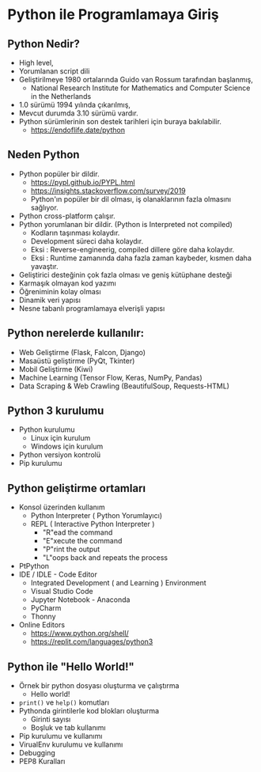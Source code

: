 # Python ile Programlamaya Giriş

## Python Nedir?

* High level,
* Yorumlanan script dili
* Geliştirilmeye 1980 ortalarında Guido van Rossum tarafından başlanmış,
    * National Research Institute for Mathematics and Computer Science in the Netherlands
* 1.0 sürümü 1994 yılında çıkarılmış,
* Mevcut durumda 3.10 sürümü vardır.
* Python sürümlerinin son destek tarihleri için buraya bakılabilir.
    * https://endoflife.date/python

## Neden Python

- Python popüler bir dildir.
    - https://pypl.github.io/PYPL.html
    - https://insights.stackoverflow.com/survey/2019
    - Python'ın popüler bir dil olması, iş olanaklarının fazla olmasını sağlıyor.
- Python cross-platform çalışır.
- Python yorumlanan bir dildir. (Python is Interpreted not compiled)
    - Kodların taşınması kolaydır.
    - Development süreci daha kolaydır.
    - Eksi : Reverse-engineerig, compiled dillere göre daha kolaydır.
    - Eksi : Runtime zamanında daha fazla zaman kaybeder, kısmen daha yavaştır.
- Geliştirici desteğinin çok fazla olması ve geniş kütüphane desteği
- Karmaşık olmayan kod yazımı
- Öğreniminin kolay olması
- Dinamik veri yapısı
- Nesne tabanlı programlamaya elverişli yapısı

## Python nerelerde kullanılır:

- Web Geliştirme (Flask, Falcon, Django)
- Masaüstü geliştirme (PyQt, Tkinter)
- Mobil Geliştirme (Kiwi)
- Machine Learning (Tensor Flow, Keras, NumPy, Pandas)
- Data Scraping & Web Crawling (BeautifulSoup, Requests-HTML)

## Python 3 kurulumu

- Python kurulumu
    - Linux için kurulum
    - Windows için kurulum
- Python versiyon kontrolü
- Pip kurulumu

## Python geliştirme ortamları

- Konsol üzerinden kullanım
    - Python Interpreter ( Python Yorumlayıcı)
    - REPL ( Interactive Python Interpreter )
        - "R"ead the command
        - "E"xecute the command
        - "P"rint the output
        - "L"oops back and repeats the process
- PtPython
- IDE / IDLE - Code Editor
  - Integrated Development ( and Learning ) Environment
  - Visual Studio Code
  - Jupyter Notebook - Anaconda
  - PyCharm
  - Thonny
- Online Editors
  - https://www.python.org/shell/
  - https://replit.com/languages/python3

## Python ile "Hello World!"

- Örnek bir python dosyası oluşturma ve çalıştırma
    - Hello world!
- `print()` ve `help()` komutları
- Pythonda girintilerle kod blokları oluşturma
    - Girinti sayısı
    - Boşluk ve tab kullanımı
- Pip kurulumu ve kullanımı
- VirualEnv kurulumu ve kullanımı
- Debugging
- PEP8 Kuralları 